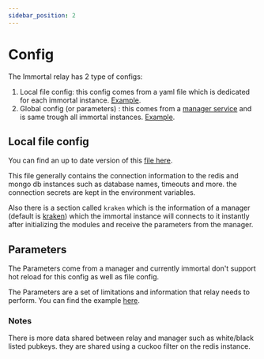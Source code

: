 ```yaml
---
sidebar_position: 2
---
```


# Config

The Immortal relay has 2 type of configs:

1. Local file config: this config comes from a yaml file which is dedicated for each immortal instance. [Example](https://github.com/dezh-tech/immortal/blob/main/config/config.yml).
2. Global config (or parameters) : this comes from a [manager service](../managment/intro.md) and is same trough all immortal instances. [Example](https://github.com/dezh-tech/immortal/blob/main/config/parameters.go).


## Local file config

You can find an up to date version of this [file here](https://github.com/dezh-tech/immortal/blob/main/config/config.yml).

This file generally contains the connection information to the redis and mongo db instances such as database names, timeouts and more. the connection secrets are kept in the environment variables.

Also there is a section called `kraken` which is the information of a manager (default is [kraken](https://github.com/dezh-tech/kraken)) which the immortal instance will connects to it instantly after initializing the modules and receive the parameters from the manager.


## Parameters

The Parameters come from a manager and currently immortal don't support hot reload for this config as well as file config.

The Parameters are a set of limitations and information that relay needs to perform. You can find the example [here](https://github.com/dezh-tech/immortal/blob/887ea62f9edeec7e51e71eeac3f967761c31b576/client/proto/kraken.proto#L80).


### Notes

There is more data shared between relay and manager such as white/black listed pubkeys. they are shared using a cuckoo filter on the redis instance.


